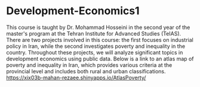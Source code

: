 # Development-Economics1
This course is taught by Dr. Mohammad Hosseini in the second year of the master's program at the Tehran Institute for Advanced Studies (TeIAS). There are two projects involved in this course: the first focuses on industrial policy in Iran, while the second investigates poverty and inequality in the country. Throughout these projects, we will analyze significant topics in development economics using public data. Below is a link to an atlas map of poverty and inequality in Iran, which provides various criteria at the provincial level and includes both rural and urban classifications.
 https://xix03b-mahan-rezaee.shinyapps.io/AtlasPoverty/
